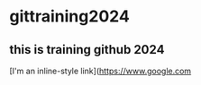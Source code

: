 # gittraining2024
## this is training github 2024
[I'm an inline-style link](https://www.google.com
